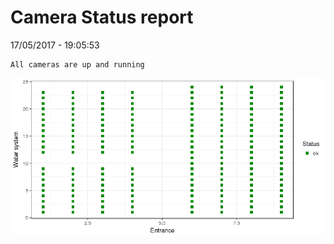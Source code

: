 Camera Status report
================
17/05/2017 - 19:05:53

    All cameras are up and running

![](camreport_files/figure-markdown_github/unnamed-chunk-2-1.png)
